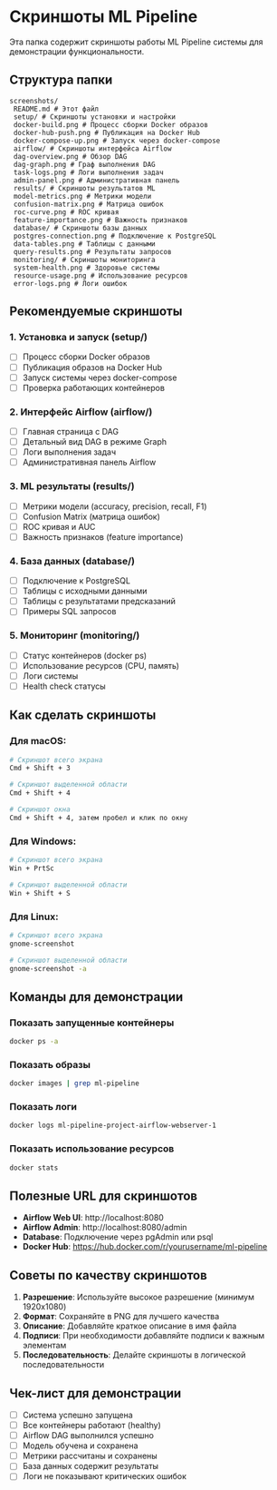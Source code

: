 # Скриншоты ML Pipeline

Эта папка содержит скриншоты работы ML Pipeline системы для демонстрации функциональности.

## Структура папки

```
screenshots/
 README.md # Этот файл
 setup/ # Скриншоты установки и настройки
 docker-build.png # Процесс сборки Docker образов
 docker-hub-push.png # Публикация на Docker Hub
 docker-compose-up.png # Запуск через docker-compose
 airflow/ # Скриншоты интерфейса Airflow
 dag-overview.png # Обзор DAG
 dag-graph.png # Граф выполнения DAG
 task-logs.png # Логи выполнения задач
 admin-panel.png # Административная панель
 results/ # Скриншоты результатов ML
 model-metrics.png # Метрики модели
 confusion-matrix.png # Матрица ошибок
 roc-curve.png # ROC кривая
 feature-importance.png # Важность признаков
 database/ # Скриншоты базы данных
 postgres-connection.png # Подключение к PostgreSQL
 data-tables.png # Таблицы с данными
 query-results.png # Результаты запросов
 monitoring/ # Скриншоты мониторинга
 system-health.png # Здоровье системы
 resource-usage.png # Использование ресурсов
 error-logs.png # Логи ошибок
```

## Рекомендуемые скриншоты

### 1. Установка и запуск (setup/)
- [ ] Процесс сборки Docker образов
- [ ] Публикация образов на Docker Hub
- [ ] Запуск системы через docker-compose
- [ ] Проверка работающих контейнеров

### 2. Интерфейс Airflow (airflow/)
- [ ] Главная страница с DAG
- [ ] Детальный вид DAG в режиме Graph
- [ ] Логи выполнения задач
- [ ] Административная панель Airflow

### 3. ML результаты (results/)
- [ ] Метрики модели (accuracy, precision, recall, F1)
- [ ] Confusion Matrix (матрица ошибок)
- [ ] ROC кривая и AUC
- [ ] Важность признаков (feature importance)

### 4. База данных (database/)
- [ ] Подключение к PostgreSQL
- [ ] Таблицы с исходными данными
- [ ] Таблицы с результатами предсказаний
- [ ] Примеры SQL запросов

### 5. Мониторинг (monitoring/)
- [ ] Статус контейнеров (docker ps)
- [ ] Использование ресурсов (CPU, память)
- [ ] Логи системы
- [ ] Health check статусы

## Как сделать скриншоты

### Для macOS:
```bash
# Скриншот всего экрана
Cmd + Shift + 3

# Скриншот выделенной области
Cmd + Shift + 4

# Скриншот окна
Cmd + Shift + 4, затем пробел и клик по окну
```

### Для Windows:
```bash
# Скриншот всего экрана
Win + PrtSc

# Скриншот выделенной области
Win + Shift + S
```

### Для Linux:
```bash
# Скриншот всего экрана
gnome-screenshot

# Скриншот выделенной области
gnome-screenshot -a
```

## Команды для демонстрации

### Показать запущенные контейнеры
```bash
docker ps -a
```

### Показать образы
```bash
docker images | grep ml-pipeline
```

### Показать логи
```bash
docker logs ml-pipeline-project-airflow-webserver-1
```

### Показать использование ресурсов
```bash
docker stats
```

## Полезные URL для скриншотов

- **Airflow Web UI**: http://localhost:8080
- **Airflow Admin**: http://localhost:8080/admin
- **Database**: Подключение через pgAdmin или psql
- **Docker Hub**: https://hub.docker.com/r/yourusername/ml-pipeline

## Советы по качеству скриншотов

1. **Разрешение**: Используйте высокое разрешение (минимум 1920x1080)
2. **Формат**: Сохраняйте в PNG для лучшего качества
3. **Описание**: Добавляйте краткое описание в имя файла
4. **Подписи**: При необходимости добавляйте подписи к важным элементам
5. **Последовательность**: Делайте скриншоты в логической последовательности

## Чек-лист для демонстрации

- [ ] Система успешно запущена
- [ ] Все контейнеры работают (healthy)
- [ ] Airflow DAG выполнился успешно
- [ ] Модель обучена и сохранена
- [ ] Метрики рассчитаны и сохранены
- [ ] База данных содержит результаты
- [ ] Логи не показывают критических ошибок
